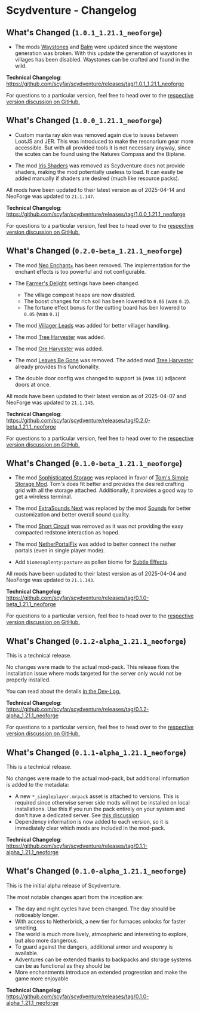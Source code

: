 # Scydventure - Changelog

<!-- BEGIN 1.0.1_1.21.1_neoforge -->

## What's Changed (`1.0.1_1.21.1_neoforge`)

- The mods [Waystones](https://modrinth.com/mod/waystones/version/21.1.17+neoforge-1.21.1) and
  [Balm](https://modrinth.com/mod/balm/version/21.0.41+neoforge-1.21.1) were updated since the
  waystone generation was broken. With this update the generation of waystones in villages has been
  disabled. Waystones can be crafted and found in the wild.

**Technical Changelog**: https://github.com/scyfar/scydventure/releases/tag/1.0.1_1.21.1_neoforge

For questions to a particular version, feel free to head over to the
[respective version discussion on GitHub.](https://github.com/scyfar/scydventure/discussions/categories/versions)

<!-- END 1.0.1_1.21.1_neoforge -->
<!-- BEGIN 1.0.0_1.21.1_neoforge -->

## What's Changed (`1.0.0_1.21.1_neoforge`)

- Custom manta ray skin was removed again due to issues between LootJS and JER.
  This was introduced to make the resonarium gear more accessible. But with all provided tools it
  is not necessary anyway, since the scutes can be found using the Natures Compass and the Biplane.

- The mod [Iris Shaders](https://modrinth.com/mod/iris) was removed as Scydventure does not provide
  shaders, making the mod potentially useless to load. It can easily be added manually if shaders
  are desired (much like resource packs).

All mods have been updated to their latest version as of 2025-04-14 and NeoForge was updated to
`21.1.147`.

**Technical Changelog**: https://github.com/scyfar/scydventure/releases/tag/1.0.0_1.21.1_neoforge

For questions to a particular version, feel free to head over to the
[respective version discussion on GitHub.](https://github.com/scyfar/scydventure/discussions/categories/versions)

<!-- END 1.0.0_1.21.1_neoforge -->
<!-- BEGIN 0.2.0-beta_1.21.1_neoforge -->

## What's Changed (`0.2.0-beta_1.21.1_neoforge`)

- The mod [Neo Enchant+](https://modrinth.com/datapack/neoenchant) has been removed. The
  implementation for the enchant effects is too powerful and not configurable.

- The [Farmer's Delight](https://modrinth.com/mod/farmers-delight) settings have been changed.
    - The village compost heaps are now disabled.
    - The boost changes for rich soil has been lowered to `0.05` (was `0.2`).
    - The fortune effect bonus for the cutting board has ben lowered to `0.05` (was `0.1`)

- The mod [Villager Leads](https://modrinth.com/mod/exline-villager-leads) was added for better
  villager handling.

- The mod [Tree Harvester](https://modrinth.com/mod/tree-harvester) was added.

- The mod [Ore Harvester](https://modrinth.com/mod/ore-harvester) was added.

- The mod [Leaves Be Gone](https://modrinth.com/mod/leaves-be-gone) was removed. The added mod
  [Tree Harvester](https://modrinth.com/mod/tree-harvester) already provides this functionality.

- The double door config was changed to support `16` (was `10`) adjacent doors at once.

All mods have been updated to their latest version as of 2025-04-07 and NeoForge was updated to
`21.1.145`.

**Technical Changelog**: https://github.com/scyfar/scydventure/releases/tag/0.2.0-beta_1.21.1_neoforge

For questions to a particular version, feel free to head over to the
[respective version discussion on GitHub.](https://github.com/scyfar/scydventure/discussions/categories/versions)

<!-- END 0.2.0-beta_1.21.1_neoforge -->
<!-- BEGIN 0.1.0-beta_1.21.1_neoforge -->

## What's Changed (`0.1.0-beta_1.21.1_neoforge`)

- The mod [Sophisticated Storage](https://modrinth.com/mod/sophisticated-storage) was replaced in
favor of [Tom's Simple Storage Mod](https://modrinth.com/mod/toms-storage). Tom's does fit better
and provides the desired crafting grid with all the storage attached. Additionally, it provides a
good way to get a wireless terminal.

- The mod [ExtraSounds Next](https://modrinth.com/mod/extrasoundsforge) was replaced by the mod
[Sounds](https://modrinth.com/mod/sound) for better customization and better overall sound quality.

- The mod [Short Circuit](https://modrinth.com/mod/short-circuit) was removed as it was not providing
the easy compacted redstone interaction as hoped.

- The mod [NetherPortalFix](https://modrinth.com/mod/netherportalfix) was added to better connect the
nether portals (even in single player mode).

- Add `biomesoplenty:pasture` as pollen biome for [Subtle Effects](https://modrinth.com/mod/subtle-effects).

All mods have been updated to their latest version as of 2025-04-04 and NeoForge was updated to
`21.1.143`.

**Technical Changelog**: https://github.com/scyfar/scydventure/releases/tag/0.1.0-beta_1.21.1_neoforge

For questions to a particular version, feel free to head over to the
[respective version discussion on GitHub.](https://github.com/scyfar/scydventure/discussions/categories/versions)

<!-- END 0.1.0-beta_1.21.1_neoforge -->
<!-- BEGIN 0.1.2-alpha_1.21.1_neoforge -->

## What's Changed (`0.1.2-alpha_1.21.1_neoforge`)

This is a technical release.

No changes were made to the actual mod-pack. This release fixes the installation issue where mods
targeted for the server only would not be properly installed.

You can read about the details [in the Dev-Log.](https://github.com/scyfar/scydventure/discussions/25)

**Technical Changelog**: https://github.com/scyfar/scydventure/releases/tag/0.1.2-alpha_1.21.1_neoforge

For questions to a particular version, feel free to head over to the
[respective version discussion on GitHub.](https://github.com/scyfar/scydventure/discussions/categories/versions)

<!-- END 0.1.2-alpha_1.21.1_neoforge -->
<!-- BEGIN 0.1.1-alpha_1.21.1_neoforge -->

## What's Changed (`0.1.1-alpha_1.21.1_neoforge`)

This is a technical release.

No changes were made to the actual mod-pack, but additional information is added to the metadata:

- A new `*_singleplayer.mrpack` asset is attached to versions. This is required since otherwise
  server side mods will not be installed on local installations. Use this if you run the pack
  entirely on your system and don't have a dedicated server. See
  [this discussion](https://github.com/scyfar/scydventure/discussions/25)
- Dependency information is now added to each version, so it is immediately clear which mods are
  included in the mod-pack.

**Technical Changelog**: https://github.com/scyfar/scydventure/releases/tag/0.1.1-alpha_1.21.1_neoforge

<!-- END 0.1.1-alpha_1.21.1_neoforge -->
<!-- BEGIN 0.1.0-alpha_1.21.1_neoforge -->

## What's Changed (`0.1.0-alpha_1.21.1_neoforge`)

This is the initial alpha release of Scydventure.

The most notable changes apart from the inception are:

- The day and night cycles have been changed. The day should be noticeably longer.
- With access to Netherbrick, a new tier for furnaces unlocks for faster smelting.
- The world is much more lively, atmospheric and interesting to explore, but also more dangerous.
- To guard against the dangers, additional armor and weaponry is available.
- Adventures can be extended thanks to backpacks and storage systems can be as functional as they
  should be
- More enchantments introduce an extended progression and make the game more enjoyable

**Technical Changelog**: https://github.com/scyfar/scydventure/releases/tag/0.1.0-alpha_1.21.1_neoforge

<!-- END 0.1.0-alpha_1.21.1_neoforge -->
